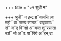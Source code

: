 +++
title = "०१ श्रुधी न"

+++
श्रुधी᳓ न इन्द्र ह्व᳓यामसि त्वा  
महो᳓ वा᳓जस्य सातउ᳓ वावृषाणाः᳓  
सं᳓ य᳓द् वि᳓शो अ᳓यन्त शू᳓रसाता  
उग्रं᳓ नो अ᳓वः पा᳓रिये अ᳓हन् दाः